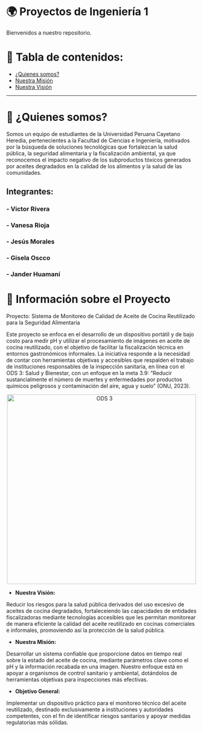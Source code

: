 # 🌍 Proyectos de Ingeniería 1
Bienvenidos a nuestro repositorio.

# 📖 Tabla de contenidos:
- [¿Quienes somos?](#-¿quienes-somos?)  
- [Nuestra Misión](#-nuestra-misión)  
- [Nuestra Visión](#-nuestra-visión)  

---

# 🌟 ¿Quienes somos?

Somos un equipo de estudiantes de la Universidad Peruana Cayetano Heredia, pertenecientes a la Facultad de Ciencias e Ingeniería, motivados por la búsqueda de soluciones tecnológicas que fortalezcan la salud pública, la seguridad alimentaria y la fiscalización ambiental, ya que reconocemos el impacto negativo de los subproductos tóxicos generados por aceites degradados en la calidad de los alimentos y la salud de las comunidades. 

## Integrantes:
### - Victor Rivera
### - Vanesa Rioja
### - Jesús Morales
### - Gisela Oscco
### - Jander Huamaní

# 🧪 Información sobre el Proyecto
Proyecto: Sistema de Monitoreo de Calidad de Aceite de Cocina Reutilizado para la Seguridad Alimentaria

Este proyecto se enfoca en el desarrollo de un dispositivo portátil y de bajo costo para medir pH y utilizar el procesamiento de imágenes en aceite de cocina reutilizado, con el objetivo de facilitar la fiscalización técnica en entornos gastronómicos informales. La iniciativa responde a la necesidad de contar con herramientas objetivas y accesibles que respalden el trabajo de instituciones responsables de la inspección sanitaria, en línea con el ODS 3: Salud y Bienestar, con un enfoque en la meta 3.9: “Reducir sustancialmente el número de muertes y enfermedades por productos químicos peligrosos y contaminación del aire, agua y suelo” (ONU, 2023).

<p align="center">
  <img src="https://github.com/jessusmorales/Fundamentos-De-Dise-o---EQ-3/blob/main/Im%C3%A1genes/ODS03.09_EQ03.png?raw=true" alt="ODS 3" width="500"/>
</p>

* **Nuestra Visión:**

Reducir los riesgos para la salud pública derivados del uso excesivo de aceites de cocina degradados, fortaleceiendo las capacidades de entidades fiscalizadoras mediante tecnologías accesibles que les permitan monitorear de manera eficiente la calidad del aceite reutilizado en cocinas comerciales e informales, promoviendo así la protección de la salud pública.

* **Nuestra Misión:**

Desarrollar un sistema confiable que proporcione datos en tiempo real sobre la estado del aceite de cocina, mediante parámetros clave como el pH y la información recabada en una imagen. Nuestro enfoque está en apoyar a organismos de control sanitario y ambiental, dotándolos de herramientas objetivas para inspecciones más efectivas.

* **Objetivo General:**

Implementar un dispositivo práctico para el monitoreo técnico del aceite reutilizado, destinado exclusivamente a instituciones y autoridades competentes, con el fin de identificar riesgos sanitarios y apoyar medidas regulatorias más sólidas.
